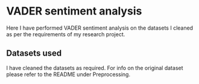 # VADER sentiment analysis

Here I have performed VADER sentiment analysis on the datasets I cleaned as per the requirements of my research project.

## Datasets used

I have cleaned the datasets as required. For info on the original dataset please refer to the README under Preprocessing.



